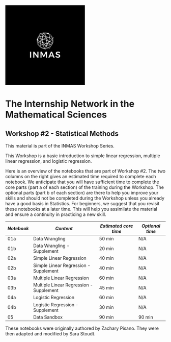 <img src="images/Picture0.png" width=250x\>

# The Internship Network in the Mathematical Sciences

## Workshop #2 - Statistical Methods
This material is part of the INMAS Workshop Series.

This Workshop is a basic introduction to simple linear regression, multiple linear regression, and logistic regression.

Here is an overview of the notebooks that are part of Workshop #2. The two columns on the right gives an estimated time required to complete each notebook. We anticipate that you will have sufficient time to complete the core parts (part a of each section) of the training during the Workshop. The optional parts (part b of each section) are there to help you improve your skills and should not be completed during the Workshop unless you already have a good basis in Statistics. For beginners, we suggest that you revisit these notebooks at a later time. This will help you assimilate the material and ensure a continuity in practicing a new skill.

| *Notebook* | 	*Content* | *Estimated core time* | *Optional time* |
| ---------| --------------------------| --------| ------ |
|01a | Data Wrangling | 50 min| N/A |
|01b | Data Wrangling - Supplement | 20 min | N/A|
|02a | Simple Linear Regression | 40 min | N/A |
|02b | Simple Linear Regression - Supplement | 40 min | N/A |
|03a | Multiple Linear Regression | 60 min | N/A |
|03b | Multiple Linear Regression - Supplement| 45 min | N/A |
|04a | Logistic Regression | 60 min | N/A |
|04b | Logistic Regression - Supplement | 30 min | N/A |
|05  | Data Sandbox | 90 min | 90 min |

These notebooks were originally authored by Zachary Pisano. They were then adapted and modified by Sara Stoudt.

